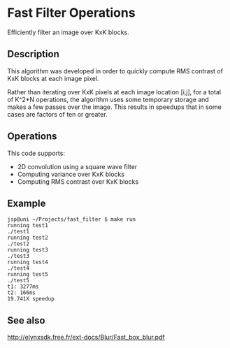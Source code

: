 # Fast Filter Operations

Efficiently filter an image over KxK blocks.

## Description

This algorithm was developed in order to quickly compute RMS contrast of KxK blocks at each image pixel.

Rather than iterating over KxK pixels at each image location \[i,j\], for a total of K^2\*N operations, the algorithm
uses some temporary storage and makes a few passes over the image.  This results in speedups that in some cases are
factors of ten or greater.

## Operations

This code supports:

* 2D convolution using a square wave filter
* Computing variance over KxK blocks
* Computing RMS contrast over KxK blocks

## Example

    jsp@uni ~/Projects/fast_filter $ make run
    running test1
    ./test1
    running test2
    ./test2
    running test3
    ./test3
    running test4
    ./test4
    running test5
    ./test5
    t1: 3277ms
    t2: 166ms
    19.741X speedup

## See also

http://elynxsdk.free.fr/ext-docs/Blur/Fast_box_blur.pdf
